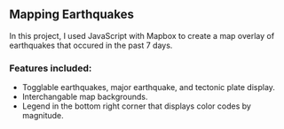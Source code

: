<h2>Mapping Earthquakes</h2>
In this project, I used JavaScript with Mapbox to create a map overlay of earthquakes that occured in the past 7 days. 
<h3>Features included: </h3>
<ul>
  <li>Togglable earthquakes, major earthquake, and tectonic plate display.</li>
  <li>Interchangable map backgrounds.</li>
  <li>Legend in the bottom right corner that displays color codes by magnitude.</li>
</ul>
<img href="Map.PNG"></img>
